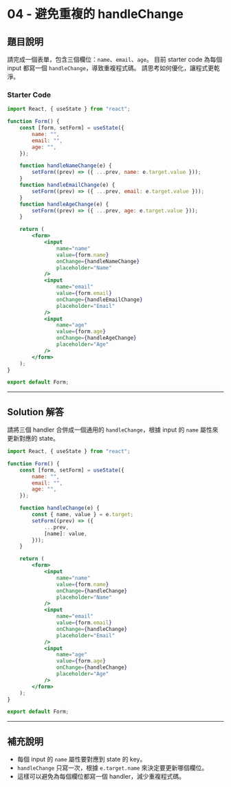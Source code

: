 # 04 - 避免重複的 handleChange

## 題目說明

請完成一個表單，包含三個欄位：`name`、`email`、`age`。
目前 starter code 為每個 input 都寫一個 `handleChange`，導致重複程式碼。
請思考如何優化，讓程式更乾淨。

### Starter Code

```jsx
import React, { useState } from "react";

function Form() {
	const [form, setForm] = useState({
		name: "",
		email: "",
		age: "",
	});

	function handleNameChange(e) {
		setForm((prev) => ({ ...prev, name: e.target.value }));
	}
	function handleEmailChange(e) {
		setForm((prev) => ({ ...prev, email: e.target.value }));
	}
	function handleAgeChange(e) {
		setForm((prev) => ({ ...prev, age: e.target.value }));
	}

	return (
		<form>
			<input
				name="name"
				value={form.name}
				onChange={handleNameChange}
				placeholder="Name"
			/>
			<input
				name="email"
				value={form.email}
				onChange={handleEmailChange}
				placeholder="Email"
			/>
			<input
				name="age"
				value={form.age}
				onChange={handleAgeChange}
				placeholder="Age"
			/>
		</form>
	);
}

export default Form;
```

---

## Solution 解答

請將三個 handler 合併成一個通用的 `handleChange`，根據 input 的 `name` 屬性來更新對應的 state。

```jsx
import React, { useState } from "react";

function Form() {
	const [form, setForm] = useState({
		name: "",
		email: "",
		age: "",
	});

	function handleChange(e) {
		const { name, value } = e.target;
		setForm((prev) => ({
			...prev,
			[name]: value,
		}));
	}

	return (
		<form>
			<input
				name="name"
				value={form.name}
				onChange={handleChange}
				placeholder="Name"
			/>
			<input
				name="email"
				value={form.email}
				onChange={handleChange}
				placeholder="Email"
			/>
			<input
				name="age"
				value={form.age}
				onChange={handleChange}
				placeholder="Age"
			/>
		</form>
	);
}

export default Form;
```

---

## 補充說明

- 每個 input 的 `name` 屬性要對應到 state 的 key。
- `handleChange` 只寫一次，根據 `e.target.name` 來決定要更新哪個欄位。
- 這樣可以避免為每個欄位都寫一個 handler，減少重複程式碼。

